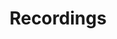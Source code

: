 ---
title: Recordings
description: Simply recording something.
image:

# Badge style
style:
    background: "#2a9d8f"
    color: "#fff"
---